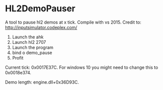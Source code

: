 # HL2DemoPauser
A tool to pause hl2 demos at x tick.
Compile with vs 2015.
Credit to: http://inputsimulator.codeplex.com/

1. Launch the ahk
2. Launch hl2 2707
3. Launch the program
4. bind o demo_pause
5. Profit

Current tick: 0x0017E37C. For windows 10 you might need to change this to 0x0018e374.

Demo length: engine.dll+0x36D93C. 
